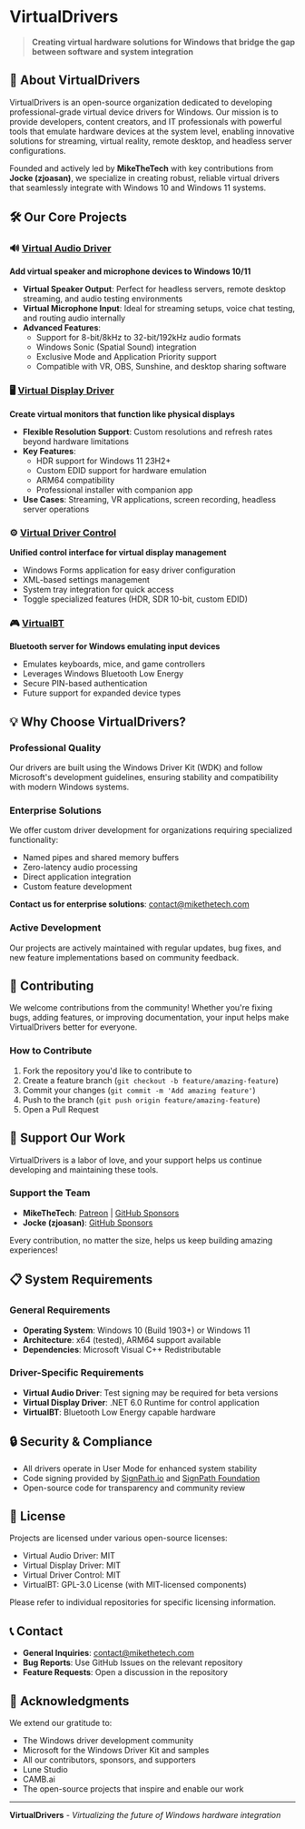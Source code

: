 # VirtualDrivers

> **Creating virtual hardware solutions for Windows that bridge the gap between software and system integration**

## 🚀 About VirtualDrivers

VirtualDrivers is an open-source organization dedicated to developing professional-grade virtual device drivers for Windows. Our mission is to provide developers, content creators, and IT professionals with powerful tools that emulate hardware devices at the system level, enabling innovative solutions for streaming, virtual reality, remote desktop, and headless server configurations.

Founded and actively led by **MikeTheTech** with key contributions from **Jocke (zjoasan)**, we specialize in creating robust, reliable virtual drivers that seamlessly integrate with Windows 10 and Windows 11 systems.

## 🛠️ Our Core Projects

### 🔊 [Virtual Audio Driver](https://github.com/VirtualDrivers/Virtual-Audio-Driver)
**Add virtual speaker and microphone devices to Windows 10/11**

- **Virtual Speaker Output**: Perfect for headless servers, remote desktop streaming, and audio testing environments
- **Virtual Microphone Input**: Ideal for streaming setups, voice chat testing, and routing audio internally
- **Advanced Features**:
  - Support for 8-bit/8kHz to 32-bit/192kHz audio formats
  - Windows Sonic (Spatial Sound) integration
  - Exclusive Mode and Application Priority support
  - Compatible with VR, OBS, Sunshine, and desktop sharing software

### 🖥️ [Virtual Display Driver](https://github.com/VirtualDrivers/Virtual-Display-Driver)
**Create virtual monitors that function like physical displays**

- **Flexible Resolution Support**: Custom resolutions and refresh rates beyond hardware limitations
- **Key Features**:
  - HDR support for Windows 11 23H2+
  - Custom EDID support for hardware emulation
  - ARM64 compatibility
  - Professional installer with companion app
- **Use Cases**: Streaming, VR applications, screen recording, headless server operations

### ⚙️ [Virtual Driver Control](https://github.com/VirtualDrivers/Virtual-Driver-Control)
**Unified control interface for virtual display management**

- Windows Forms application for easy driver configuration
- XML-based settings management
- System tray integration for quick access
- Toggle specialized features (HDR, SDR 10-bit, custom EDID)

### 🎮 [VirtualBT](https://github.com/itsmikethetech/VirtualBT)
**Bluetooth server for Windows emulating input devices**

- Emulates keyboards, mice, and game controllers
- Leverages Windows Bluetooth Low Energy
- Secure PIN-based authentication
- Future support for expanded device types

## 💡 Why Choose VirtualDrivers?

### Professional Quality
Our drivers are built using the Windows Driver Kit (WDK) and follow Microsoft's development guidelines, ensuring stability and compatibility with modern Windows systems.

### Enterprise Solutions
We offer custom driver development for organizations requiring specialized functionality:
- Named pipes and shared memory buffers
- Zero-latency audio processing
- Direct application integration
- Custom feature development

**Contact us for enterprise solutions**: [contact@mikethetech.com](mailto:contact@mikethetech.com)

### Active Development
Our projects are actively maintained with regular updates, bug fixes, and new feature implementations based on community feedback.

## 🤝 Contributing

We welcome contributions from the community! Whether you're fixing bugs, adding features, or improving documentation, your input helps make VirtualDrivers better for everyone.

### How to Contribute
1. Fork the repository you'd like to contribute to
2. Create a feature branch (`git checkout -b feature/amazing-feature`)
3. Commit your changes (`git commit -m 'Add amazing feature'`)
4. Push to the branch (`git push origin feature/amazing-feature`)
5. Open a Pull Request

## 💖 Support Our Work

VirtualDrivers is a labor of love, and your support helps us continue developing and maintaining these tools.

### Support the Team
- **MikeTheTech**: [Patreon](https://www.patreon.com/mikethetech) | [GitHub Sponsors](https://github.com/sponsors/itsmikethetech/)
- **Jocke (zjoasan)**: [GitHub Sponsors](https://github.com/sponsors/zjoasan)

Every contribution, no matter the size, helps us keep building amazing experiences!

## 📋 System Requirements

### General Requirements
- **Operating System**: Windows 10 (Build 1903+) or Windows 11
- **Architecture**: x64 (tested), ARM64 support available
- **Dependencies**: Microsoft Visual C++ Redistributable

### Driver-Specific Requirements
- **Virtual Audio Driver**: Test signing may be required for beta versions
- **Virtual Display Driver**: .NET 6.0 Runtime for control application
- **VirtualBT**: Bluetooth Low Energy capable hardware

## 🔒 Security & Compliance

- All drivers operate in User Mode for enhanced system stability
- Code signing provided by [SignPath.io](https://signpath.io) and [SignPath Foundation](https://signpath.org)
- Open-source code for transparency and community review

## 📄 License

Projects are licensed under various open-source licenses:
- Virtual Audio Driver: MIT
- Virtual Display Driver: MIT
- Virtual Driver Control: MIT
- VirtualBT: GPL-3.0 License (with MIT-licensed components)

Please refer to individual repositories for specific licensing information.

## 📞 Contact

- **General Inquiries**: [contact@mikethetech.com](mailto:contact@mikethetech.com)
- **Bug Reports**: Use GitHub Issues on the relevant repository
- **Feature Requests**: Open a discussion in the repository

## 🌟 Acknowledgments

We extend our gratitude to:
- The Windows driver development community
- Microsoft for the Windows Driver Kit and samples
- All our contributors, sponsors, and supporters
- Lune Studio
- CAMB.ai
- The open-source projects that inspire and enable our work

---

**VirtualDrivers** - *Virtualizing the future of Windows hardware integration*
